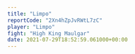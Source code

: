 ```yaml
---
title: "Limpo"
reportCode: "2Xn4hZpJvRWtL7zC"
player: "Limpo"
fight: "High King Maulgar"
date: 2021-07-29T18:52:59.061000+00:00
---
```

